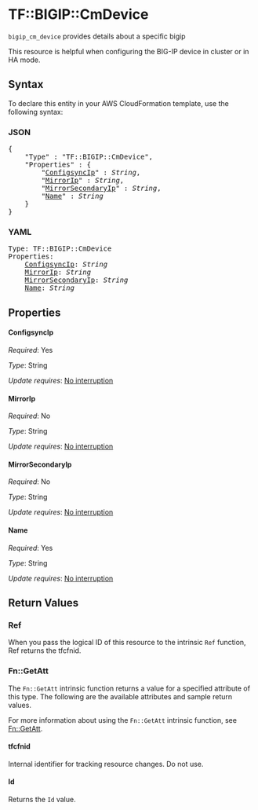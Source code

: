 # TF::BIGIP::CmDevice

`bigip_cm_device` provides details about a specific bigip

This resource is helpful when configuring the BIG-IP device in cluster or in HA mode.

## Syntax

To declare this entity in your AWS CloudFormation template, use the following syntax:

### JSON

<pre>
{
    "Type" : "TF::BIGIP::CmDevice",
    "Properties" : {
        "<a href="#configsyncip" title="ConfigsyncIp">ConfigsyncIp</a>" : <i>String</i>,
        "<a href="#mirrorip" title="MirrorIp">MirrorIp</a>" : <i>String</i>,
        "<a href="#mirrorsecondaryip" title="MirrorSecondaryIp">MirrorSecondaryIp</a>" : <i>String</i>,
        "<a href="#name" title="Name">Name</a>" : <i>String</i>
    }
}
</pre>

### YAML

<pre>
Type: TF::BIGIP::CmDevice
Properties:
    <a href="#configsyncip" title="ConfigsyncIp">ConfigsyncIp</a>: <i>String</i>
    <a href="#mirrorip" title="MirrorIp">MirrorIp</a>: <i>String</i>
    <a href="#mirrorsecondaryip" title="MirrorSecondaryIp">MirrorSecondaryIp</a>: <i>String</i>
    <a href="#name" title="Name">Name</a>: <i>String</i>
</pre>

## Properties

#### ConfigsyncIp

_Required_: Yes

_Type_: String

_Update requires_: [No interruption](https://docs.aws.amazon.com/AWSCloudFormation/latest/UserGuide/using-cfn-updating-stacks-update-behaviors.html#update-no-interrupt)

#### MirrorIp

_Required_: No

_Type_: String

_Update requires_: [No interruption](https://docs.aws.amazon.com/AWSCloudFormation/latest/UserGuide/using-cfn-updating-stacks-update-behaviors.html#update-no-interrupt)

#### MirrorSecondaryIp

_Required_: No

_Type_: String

_Update requires_: [No interruption](https://docs.aws.amazon.com/AWSCloudFormation/latest/UserGuide/using-cfn-updating-stacks-update-behaviors.html#update-no-interrupt)

#### Name

_Required_: Yes

_Type_: String

_Update requires_: [No interruption](https://docs.aws.amazon.com/AWSCloudFormation/latest/UserGuide/using-cfn-updating-stacks-update-behaviors.html#update-no-interrupt)

## Return Values

### Ref

When you pass the logical ID of this resource to the intrinsic `Ref` function, Ref returns the tfcfnid.

### Fn::GetAtt

The `Fn::GetAtt` intrinsic function returns a value for a specified attribute of this type. The following are the available attributes and sample return values.

For more information about using the `Fn::GetAtt` intrinsic function, see [Fn::GetAtt](https://docs.aws.amazon.com/AWSCloudFormation/latest/UserGuide/intrinsic-function-reference-getatt.html).

#### tfcfnid

Internal identifier for tracking resource changes. Do not use.

#### Id

Returns the <code>Id</code> value.

